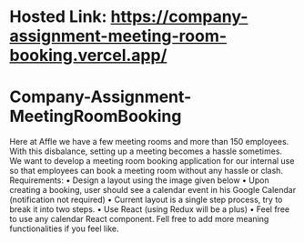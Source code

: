 # Hosted Link: https://company-assignment-meeting-room-booking.vercel.app/
# Company-Assignment-MeetingRoomBooking
Here at Affle we have a few meeting rooms and more than 150 employees. With this disbalance, setting up a meeting becomes a hassle sometimes. We want to develop a meeting room booking application for our internal use so that employees can book a meeting room without any hassle or clash. 
Requirements:
•	Design a layout using the image given below
•	Upon creating a booking, user should see a calendar event in his Google Calendar (notification not required)
•	Current layout is a single step process, try to break it into two steps.
•	Use React (using Redux will be a plus)
•	Feel free to use any calendar React component.
Fell free to add more meaning functionalities if you feel like.
